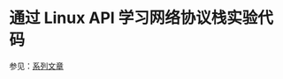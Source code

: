 # 通过 Linux API 学习网络协议栈实验代码

参见：[系列文章](https://www.rectcircle.cn/posts/learn-net-proto-stack-by-linux-api-1-overview/)